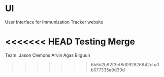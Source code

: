 # UI
User Interface for Immunization Tracker website

<<<<<<< HEAD
Testing Merge
=======
Team:
Jason Clemons
Arvin Agas
Bilguun
>>>>>>> 6b6d2b92f3ef8d092826942cba1b077335a9d39d
